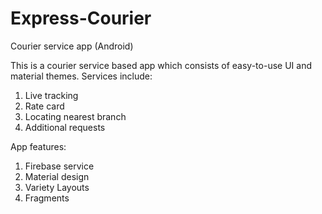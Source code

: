 # Express-Courier
Courier service app (Android)

This is a courier service based app which consists of easy-to-use UI and material themes.
Services include:
1) Live tracking
2) Rate card
3) Locating nearest branch
4) Additional requests

App features:
1) Firebase service
2) Material design
3) Variety Layouts
4) Fragments
